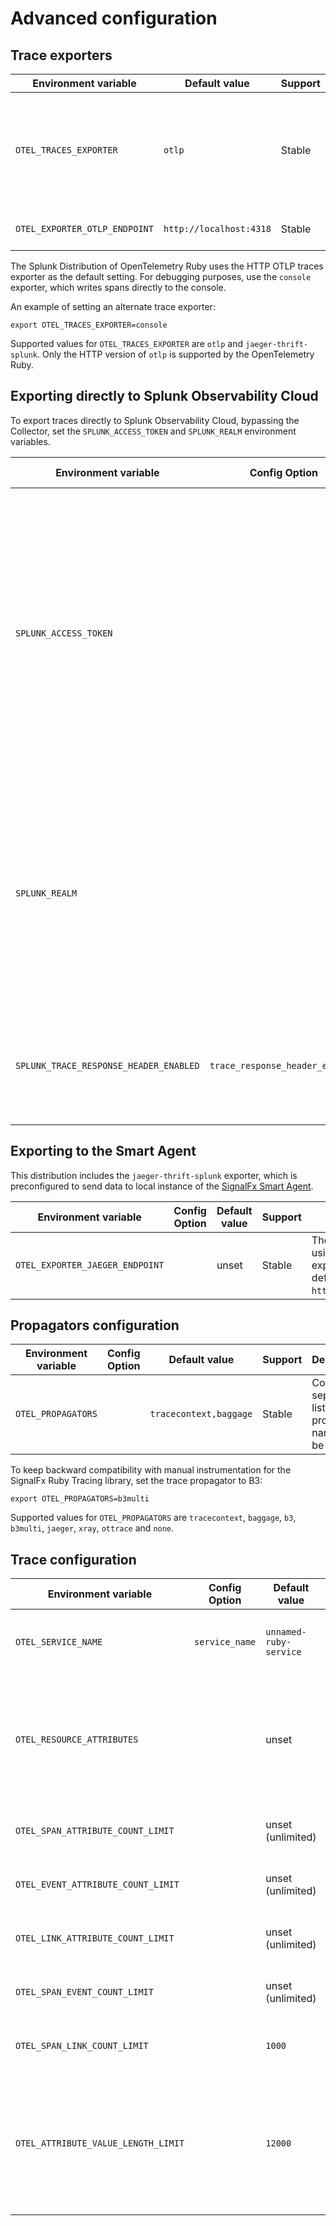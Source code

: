 # Advanced configuration

## Trace exporters

| Environment variable          | Default value           | Support | Description                                                                       |
|-------------------------------|-------------------------|---------|-----------------------------------------------------------------------------------|
| `OTEL_TRACES_EXPORTER`        | `otlp`                  | Stable  | Select the traces exporter to use. We recommend using the OTLP exporter (`otlp`). |
| `OTEL_EXPORTER_OTLP_ENDPOINT` | `http://localhost:4318` | Stable  | The OTLP endpoint to connect to.                                                  |

The Splunk Distribution of OpenTelemetry Ruby uses the HTTP OTLP traces exporter as
the default setting. For debugging purposes, use the `console` exporter, which writes
spans directly to the console.

An example of setting an alternate trace exporter:

```
export OTEL_TRACES_EXPORTER=console
```

Supported values for `OTEL_TRACES_EXPORTER` are `otlp` and
`jaeger-thrift-splunk`. Only the HTTP version of `otlp` is supported by the
OpenTelemetry Ruby.

## Exporting directly to Splunk Observability Cloud

To export traces directly to Splunk Observability Cloud, bypassing the Collector,
set the `SPLUNK_ACCESS_TOKEN` and `SPLUNK_REALM` environment variables.

| Environment variable                   | Config Option                   | Default value | Support | Description                                                                                                                                                                                                                                                                                                                                                                           |
|----------------------------------------|---------------------------------|---------------|---------|---------------------------------------------------------------------------------------------------------------------------------------------------------------------------------------------------------------------------------------------------------------------------------------------------------------------------------------------------------------------------------------|
| `SPLUNK_ACCESS_TOKEN`                  |                                 | unset         | Stable  | Splunk authentication token that lets exporters send data directly to Splunk Observability Cloud. Unset by default. Not required unless you need to send data to the Observability Cloud ingest endpoint. See [Create and manage authentication tokens using Splunk Observability Cloud](https://docs.splunk.com/Observability/admin/authentication-tokens/tokens.html#admin-tokens). |
| `SPLUNK_REALM`                         |                                 | unset         | Stable  | The name of your organization’s realm, for example, us0. When you set the realm, traces are sent directly to the ingest endpoint of Splunk Observability Cloud, bypassing the Splunk OpenTelemetry Collector.                                                                                                                                                                         |
| `SPLUNK_TRACE_RESPONSE_HEADER_ENABLED` | `trace_response_header_enabled` | `True`        | Stable  | Enables adding server trace information to HTTP response headers in Rack middleware.                                                                                                                                                                                                                                                                                                  |

## Exporting to the Smart Agent

This distribution includes the `jaeger-thrift-splunk` exporter, which is preconfigured to send data to local instance of the [SignalFx Smart Agent](https://github.com/signalfx/signalfx-agent).

| Environment variable            | Config Option | Default value | Support | Description                                                                                                                                                    |
|---------------------------------|---------------|---------------|---------|----------------------------------------------------------------------------------------------------------------------------------------------------------------|
| `OTEL_EXPORTER_JAEGER_ENDPOINT` |               | unset         | Stable  | The endpoint to export traces using the `jaeger-thrift-splunk` exporter. If set this overrides the default jaeger endpint of `http://127.0.0.1:9080/v1/trace`. |


## Propagators configuration

| Environment variable   | Config Option | Default value          | Support | Description                                          |
| ---------------------- | ------------- | ---------------------- | ------- | ---------------------------------------------------- |
| `OTEL_PROPAGATORS`     |               | `tracecontext,baggage` | Stable  | Comma-separated list of propagator names to be used.                 |

To keep backward compatibility with manual instrumentation for the SignalFx Ruby Tracing library, set the trace propagator to B3:

```
export OTEL_PROPAGATORS=b3multi
```


Supported values for `OTEL_PROPAGATORS` are `tracecontext`, `baggage`, `b3`,
`b3multi`, `jaeger`, `xray`, `ottrace` and `none`.

## Trace configuration

| Environment variable      | Config Option         | Default value             | Notes                                                                                                                                                                                                         |
| ------------------------- | --------------------- | ------------------------- | ----------------------------------------------------------------------                                                                                                                                        |
| `OTEL_SERVICE_NAME`                 | `service_name`          | `unnamed-ruby-service`  | The service name of this Ruby application. |
| `OTEL_RESOURCE_ATTRIBUTES`          |                       | unset                     | Comma-separated list of resource attributes added to every reported span. <details><summary>Example</summary>`service.name=my-ruby-service,service.version=3.1,deployment.environment=production`</details> |
| `OTEL_SPAN_ATTRIBUTE_COUNT_LIMIT`   |                       | unset (unlimited)          | Maximum number of attributes per span.  |
| `OTEL_EVENT_ATTRIBUTE_COUNT_LIMIT`  |                       | unset (unlimited)          | Maximum number of attributes per event.  |
| `OTEL_LINK_ATTRIBUTE_COUNT_LIMIT`   |                       | unset (unlimited)          | Maximum number of attributes per link.  |
| `OTEL_SPAN_EVENT_COUNT_LIMIT`       |                       | unset (unlimited)          | Maximum number of events per span. |
| `OTEL_SPAN_LINK_COUNT_LIMIT`        |                       | `1000`                    | Maximum number of links per span. |
| `OTEL_ATTRIBUTE_VALUE_LENGTH_LIMIT` |                       | `12000`                   | Maximum length of strings for span attribute values. Values larger than the limit are truncated. |

